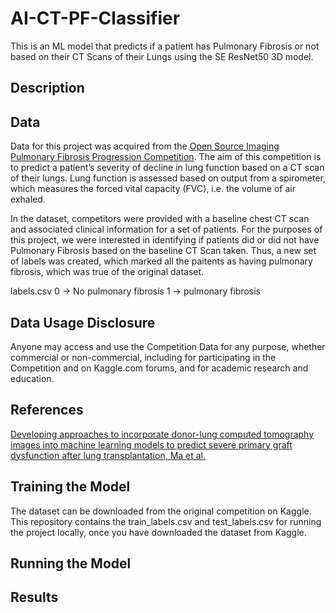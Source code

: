 # AI-CT-PF-Classifier
This is an ML model that predicts if a patient has Pulmonary Fibrosis or not based on their CT Scans of their Lungs using the SE ResNet50 3D model. 

## Description 

## Data 

Data for this project was acquired from the [Open Source Imaging Pulmonary Fibrosis Progression Competition](https://www.kaggle.com/competitions/osic-pulmonary-fibrosis-progression/overview). The aim of this competition is to predict a patient’s severity of decline in lung function based on a CT scan of their lungs. Lung function is assessed based on output from a spirometer, which measures the forced vital capacity (FVC), i.e. the volume of air exhaled.

In the dataset, competitors were  provided with a baseline chest CT scan and associated clinical information for a set of patients. For the purposes of this project, we were interested in identifying if patients did or did not have Pulmonary Fibrosis based on the baseline CT Scan taken. Thus, a new set of labels was created, which marked all the paitents as having pulmonary fibrosis, which was true of the original dataset. 

labels.csv
0 -> No pulmonary fibrosis 
1 -> pulmonary fibrosis 

## Data Usage Disclosure

Anyone may access and use the Competition Data for any purpose, whether commercial or non-commercial, including for participating in the Competition and on Kaggle.com forums, and for academic research and education. 

## References

[Developing approaches to incorporate donor-lung computed tomography images into machine learning models to predict severe primary graft dysfunction after lung transplantation, Ma et al.](https://pubmed.ncbi.nlm.nih.gov/39924113/)

## Training the Model

The dataset can be downloaded from the original competition on Kaggle. This repository contains the train_labels.csv and test_labels.csv for running the project locally, once you have downloaded the dataset from Kaggle. 

## Running the Model

## Results
